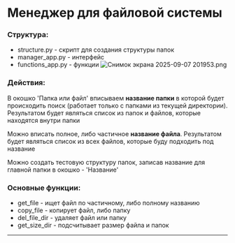 # Менеджер для файловой системы


### Структура:

- structure.py - скрипт для создания структуры папок
- manager_app.py - интерфейс
- functions_app.py - функции
![Снимок экрана 2025-09-07 201953.png](../../Pictures/Screenshots/%D0%A1%D0%BD%D0%B8%D0%BC%D0%BE%D0%BA%20%D1%8D%D0%BA%D1%80%D0%B0%D0%BD%D0%B0%202025-09-07%20201953.png)
### Действия:
В окошко 'Папка или файл' вписываем **название папки** в которой будет происходить поиск (работает только с папками 
из текущей директории). Результатом будет являться список из папок и файлов, которые находятся внутри папки

Можно вписать полное, либо частичное **название файла**. Результатом будет являться список из всех файлов, которые буду 
подходить под название

Можно создать тестовую структуру папок, записав название для главной папки в окошко - 'Название'

### Основные функции:

- get_file - ищет файл по частичному, либо полному названию
- copy_file - копирует файл, либо папку
- del_file_dir - удаляет файл или папку
- get_size_dir - подсчитывает размер файла и папок

***
  

